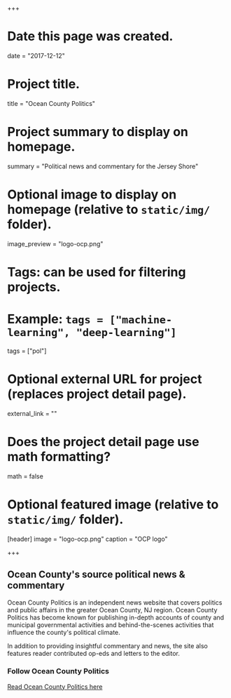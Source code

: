 +++
# Date this page was created.
date = "2017-12-12"

# Project title.
title = "Ocean County Politics"

# Project summary to display on homepage.
summary = "Political news and commentary for the Jersey Shore"

# Optional image to display on homepage (relative to `static/img/` folder).
image_preview = "logo-ocp.png"

# Tags: can be used for filtering projects.
# Example: `tags = ["machine-learning", "deep-learning"]`
tags = ["pol"]

# Optional external URL for project (replaces project detail page).
external_link = ""

# Does the project detail page use math formatting?
math = false

# Optional featured image (relative to `static/img/` folder).
[header]
image = "logo-ocp.png"
caption = "OCP logo"

+++
## Ocean County's source political news & commentary

Ocean County Politics is an independent news website that covers politics and public affairs in the greater Ocean County, NJ region. Ocean County Politics has become known for publishing in-depth accounts of county and municipal governmental activities and behind-the-scenes activities that influence the county's political climate.

In addition to providing insightful commentary and news, the site also features reader contributed op-eds and letters to the editor.

### Follow Ocean County Politics

[Read Ocean County Politics here](https://politicsoc.com/)
